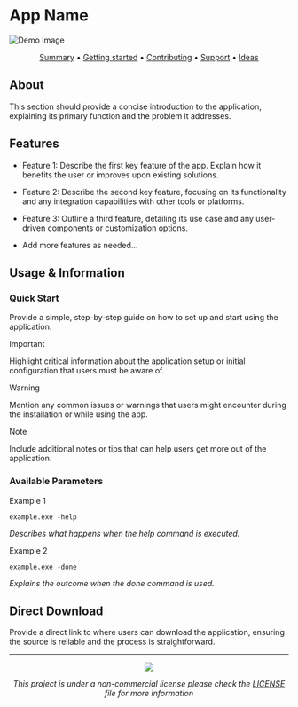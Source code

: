 
# App Name

![Demo Image](path/to/demo-image.png)

<p align="center">
  <a href="#-About">Summary</a> •
  <a href="#-Features">Getting started</a> •
  <a href="#-Usage and Information">Contributing</a> •
  <a href="#-Direct Download">Support</a> •
  <a href="#-ideas">Ideas</a>
</p>

## About

This section should provide a concise introduction to the application, explaining its primary function and the problem it addresses. 

## Features

- Feature 1: Describe the first key feature of the app. Explain how it benefits the user or improves upon existing solutions.

- Feature 2: Describe the second key feature, focusing on its functionality and any integration capabilities with other tools or platforms.

- Feature 3: Outline a third feature, detailing its use case and any user-driven components or customization options.

- Add more features as needed...

## Usage & Information

### Quick Start

Provide a simple, step-by-step guide on how to set up and start using the application.

> [!IMPORTANT]
> Highlight critical information about the application setup or initial configuration that users must be aware of.

> [!WARNING]
> Mention any common issues or warnings that users might encounter during the installation or while using the app.

> [!NOTE]
> Include additional notes or tips that can help users get more out of the application.

### Available Parameters

Example 1
```shell
example.exe -help
```
*Describes what happens when the help command is executed.*

Example 2
```shell
example.exe -done
```
*Explains the outcome when the done command is used.*

## Direct Download

Provide a direct link to where users can download the application, ensuring the source is reliable and the process is straightforward.

---
<p align="center"><a href="https://github.com/SegoCode/RepositoryTemplate/graphs/contributors">
  <img src="https://contrib.rocks/image?repo=SegoCode/RepositoryTemplate" />
</a></p>

<p align="center"><i>This project is under a non-commercial license please check the <a href="path/to/LICENSE">LICENSE</a> file for more information</i></p>
